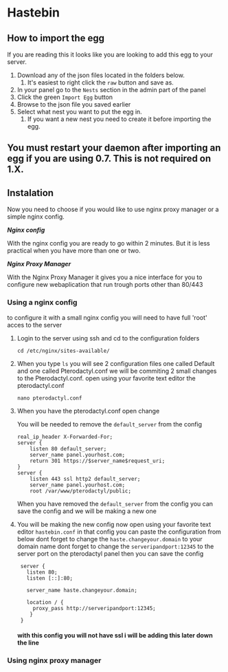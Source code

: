 # Hastebin

## How to import the egg

If you are reading this it looks like you are looking to add this egg to your server.

1. Download any of the json files located in the folders below.
   1. It's easiest to right click the `raw` button and save as.
2. In your panel go to the `Nests` section in the admin part of the panel
3. Click the green `Import Egg` button
4. Browse to the json file you saved earlier
5. Select what nest you want to put the egg in.
   1. If you want a new nest you need to create it before importing the egg.

## You must restart your daemon after importing an egg if you are using 0.7. This is not required on 1.X.

## Instalation

Now you need to choose if you would like to use nginx proxy manager or a simple nginx config.

***Nginx config***

With the nginx config you are ready to go within 2 minutes.
But it is less practical when you have more than one or two.


***Nginx Proxy Manager***

With the Nginx Proxy Manager it gives you a nice interface for you to configure new webaplication that run trough ports other than 80/443

### Using a nginx config
to configure it with a small nginx config you will need to have full 'root' acces to the server

1. Login to the server using ssh and cd to the configuration folders

   ```cd /etc/nginx/sites-available/```
   
2. When you type `ls` you will see 2 configuration files one called Default and one called Pterodactyl.conf
we will be commiting 2 small changes to the Pterodactyl.conf. open using your favorite text editor the pterodactyl.conf

   ```nano pterodactyl.conf```

3. When you have the pterodactyl.conf open change

	You will be needed to remove the ```default_server``` from the config
	
	```
	real_ip_header X-Forwarded-For;
	server {
		listen 80 default_server;
		server_name panel.yourhost.com;
		return 301 https://$server_name$request_uri;
	}
	server {
		listen 443 ssl http2 default_server;
		server_name panel.yourhost.com;
		root /var/www/pterodactyl/public;
	```
	When you have removed the `default_server` from the config you can save the config and we will be making a new one
	
4. You will be making the new config now open using your favorite text editor `hastebin.conf` in that config you can paste the configuration from below dont forget to change the `haste.changeyour.domain` to your domain name
   dont forget to change the `serveripandport:12345` to the server port on the pterodactyl panel then you can save the config
   
   ```
	server {
	  listen 80;
	  listen [::]:80;

	  server_name haste.changeyour.domain;

	  location / {
	    proxy_pass http://serveripandport:12345;
	   }
	}
	```
	#### with this config you will not have ssl i will be adding this later down the line
	
### Using nginx proxy manager



    